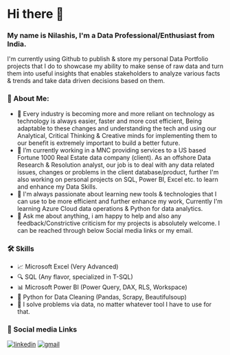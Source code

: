 # Hi there 👋

### My name is Nilashis, I'm a Data Professional/Enthusiast from India. 
I'm currently using Github to publish & store my personal Data Portfolio projects that I do to showcase my ability to make sense of raw data and turn them into useful insights that enables stakeholders to analyze various facts & trends and take data driven decisions based on them.


### 🚀 About Me:
- 🔭 Every industry is becoming more and more reliant on technology as technology is always easier, faster and more cost efficient, Being adaptable to these changes and understanding the tech and using our Analytical, Critical Thinking & Creative minds for implementing them to our benefit is extremely important to build a better future.
- 💼 I’m currently working in a MNC providing services to a US based Fortune 1000 Real Estate data company (client). As an offshore Data Research & Resolution analyst, our job is to deal with any data related issues, changes or problems in the client database/product, further I'm also working on personal projects on SQL, Power BI, Excel etc. to learn and enhance my Data Skills.
- 🌱 I'm always passionate about learning new tools & technologies that I can use to be more efficient and further enhance my work, Currently I'm learning Azure Cloud data operations & Python for data analytics.
- 💬 Ask me about anything, i am happy to help and also any feedback/Constrictive criticism for my projects is absolutely welcome. I can be reached through below Social media links or my email.


### 🛠 Skills
- 📈 Microsoft Excel (Very Advanced)
- 🔍 SQL (Any flavor, specialized in T-SQL)
- 📊 Microsoft Power BI (Power Query, DAX, RLS, Workspace)
- 🐍 Python for Data Cleaning (Pandas, Scrapy, Beautifulsoup)
- 🧠 I solve problems via data, no matter whatever tool I have to use for that.


### 🔗 Social media Links
[![linkedin](https://img.shields.io/badge/linkedin-0A66C2?style=for-the-badge&logo=linkedin&logoColor=white)](https://www.linkedin.com/in/nilashis-halder/)
[![gmail](https://img.shields.io/badge/Gmail-D14836?style=for-the-badge&logo=gmail&logoColor=white)](mailto:nilasish11998@gmail.com)
